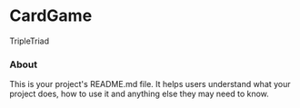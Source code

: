 CardGame
========

TripleTriad

### About

This is your project's README.md file. It helps users understand what your
project does, how to use it and anything else they may need to know.
